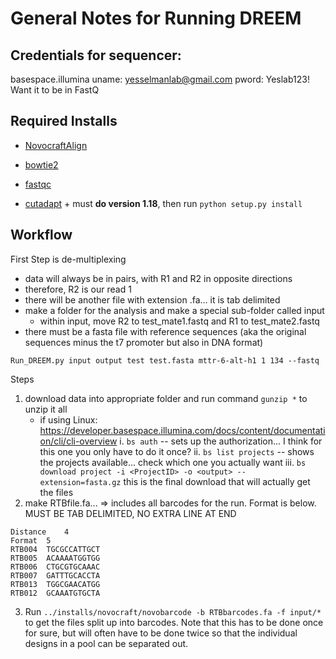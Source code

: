 # General Notes for Running DREEM
## Credentials for sequencer:
basespace.illumina
uname: yesselmanlab@gmail.com
pword: Yeslab123!
Want it to be in FastQ

## Required Installs

+ [NovocraftAlign](http://www.novocraft.com/support/download/)

+ [bowtie2](https://anaconda.org/bioconda/bowtie2)

+ [fastqc](https://anaconda.org/bioconda/fastqc)

+ [cutadapt](https://github.com/marcelm/cutadapt)
        + must **do version 1.18**, then run `python setup.py install` 

## Workflow

First Step is de-multiplexing
+ data will always be in pairs, with R1 and R2 in opposite directions
+ therefore, R2 is our read 1
+ there will be another file with extension .fa... it is tab delimited 
+ make a folder for the analysis and make a special sub-folder called input
	+ within input, move R2 to test_mate1.fastq and R1 to test_mate2.fastq
+ there must be a fasta file with reference sequences (aka the original sequences minus the t7 promoter but also in DNA format)


`Run_DREEM.py input output test test.fasta mttr-6-alt-h1 1 134 --fastq`


Steps
1. download data into appropriate folder and run command `gunzip *` to unzip it all
	+ if using Linux:
		https://developer.basespace.illumina.com/docs/content/documentation/cli/cli-overview
		i. `bs auth` -- sets up the authorization... I think for this one you only have to do it once?
		ii. `bs list projects` -- shows the projects available... check which one you actually want
		iii. `bs download project -i <ProjectID> -o <output> --extension=fasta.gz` this is the final download that will actually get the files
2. make RTBfile.fa... => includes all barcodes for the run. Format is below. MUST BE TAB DELIMITED, NO EXTRA LINE AT END
```
Distance	4
Format	5
RTB004	TGCGCCATTGCT
RTB005	ACAAAATGGTGG
RTB006	CTGCGTGCAAAC
RTB007	GATTTGCACCTA
RTB013	TGGCGAACATGG
RTB012	GCAAATGTGCTA
```
3. Run `../installs/novocraft/novobarcode -b RTBbarcodes.fa -f input/*` to get the files split up into barcodes. Note that this has to be done once for sure,
 but will often have to be done twice so that the individual designs in a pool can be separated out.


